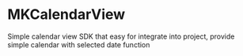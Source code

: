 # MKCalendarView
Simple calendar view SDK that easy for integrate into project, provide simple calendar with selected date function
